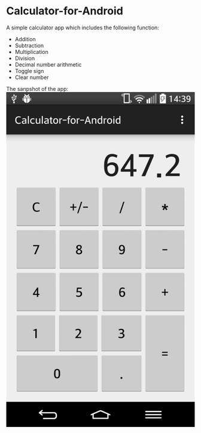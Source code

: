 # Calculator-for-Android

A simple calculator app which includes the following function:
+ Addition
+ Subtraction
+ Multiplication
+ Division
+ Decimal number arithmetic
+ Toggle sign
+ Clear number

The sanpshot of the app:
![snapshot](/snapshot.png)

